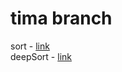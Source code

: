 # tima branch

sort - [link](https://github.com/abewley/sort)<br>
deepSort - [link](https://github.com/nwojke/deep_sort)
